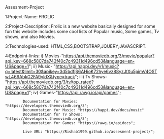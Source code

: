 Assesment-Project

1:Project-Name: FROLIC

2:Project-Description: Frolic is a new website basically designed for some fun this website includes some cool lists of Popular music, Some games, Tv shows, and also Movies.

3:Technologies-used: HTML,CSS,BOOTSTRAP,JQUERY,JAVASCRIPT.

4:Endpoint-links: 
i) Movies-"https://api.themoviedb.org/3/movie/popular?api_key=668c5807da743f40c7c49311d496cd53&language=en-US&page=1"; 
ii) Music- "https://api.happi.dev/v1/music?q=latest&limit=30&apikey=3d5bdfjS6AHioK72hye6vz88yzJtXu5pimV4OSTwL466AbkG2FA9yldX&type=track"; 
iii) Tv Shows- "https://api.themoviedb.org/3/tv/top_rated?api_key=668c5807da743f40c7c49311d496cd53&language=en-US&page=1"; 
iv) Games-"https://api.rawg.io/api/games";

            Documentation for Movies: "https://developers.themoviedb.org/3";
            Documentation for Music: "https://happi.dev/docs/music"
            Documentation for Tv Shows: "https://developers.themoviedb.org/3";
            Documentation for Games: "https://rawg.io/apidocs";
            
            Live URL: "https://Rishab1999.github.io/assesment-project/";
